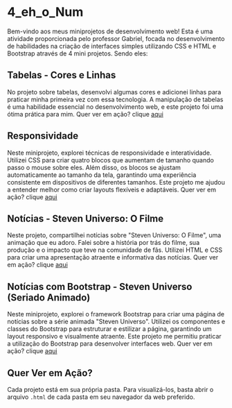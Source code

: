 # 4_eh_o_Num

Bem-vindo aos meus miniprojetos de desenvolvimento web! Esta é uma atividade proporcionada pelo professor Gabriel, focada no desenvolvimento de habilidades na criação de interfaces simples utilizando CSS e HTML e Bootstrap através de 4 mini projetos. Sendo eles:

## Tabelas - Cores e Linhas
No projeto sobre tabelas, desenvolvi algumas cores e adicionei linhas para praticar minha primeira vez com essa tecnologia. A manipulação de tabelas é uma habilidade essencial no desenvolvimento web, e este projeto foi uma ótima prática para mim.
Quer ver em ação? clique [aqui](https://github.com/GretzelKattia/4_eh_o_Num/tree/main/ExTabelas_FEITO)

## Responsividade
Neste miniprojeto, explorei técnicas de responsividade e interatividade. Utilizei CSS para criar quatro blocos que aumentam de tamanho quando passo o mouse sobre eles. Além disso, os blocos se ajustam automaticamente ao tamanho da tela, garantindo uma experiência consistente em dispositivos de diferentes tamanhos. Este projeto me ajudou a entender melhor como criar layouts flexíveis e adaptáveis.
Quer ver em ação? clique [aqui](https://github.com/GretzelKattia/4_eh_o_Num/tree/main/ExResponsividadeFEITO)


## Notícias - Steven Universo: O Filme
Neste projeto, compartilhei notícias sobre "Steven Universo: O Filme", uma animação que eu adoro. Falei sobre a história por trás do filme, sua produção e o impacto que teve na comunidade de fãs. Utilizei HTML e CSS para criar uma apresentação atraente e informativa das notícias.
Quer ver em ação? clique [aqui](https://github.com/GretzelKattia/4_eh_o_Num/tree/main/ExNoticias_FEITO)

## Notícias com Bootstrap - Steven Universo (Seriado Animado)
Neste miniprojeto, explorei o framework Bootstrap para criar uma página de notícias sobre a série animada "Steven Universo". Utilizei os componentes e classes do Bootstrap para estruturar e estilizar a página, garantindo um layout responsivo e visualmente atraente. Este projeto me permitiu praticar a utilização do Bootstrap para desenvolver interfaces web.
Quer ver em ação? clique [aqui](https://github.com/GretzelKattia/4_eh_o_Num/tree/main/ExNoticiasBootStrapFEITO)

## Quer Ver em Ação?
Cada projeto está em sua própria pasta. Para visualizá-los, basta abrir o arquivo `.html` de cada pasta em seu navegador da web preferido.


